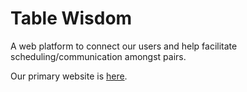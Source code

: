 # Table Wisdom
A web platform to connect our users and help facilitate scheduling/communication amongst pairs.

Our primary website is [here](https://www.table-wisdom.org).
